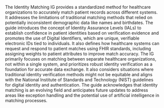The Identity Matching IG provides a standardized method for healthcare organizations to accurately match patient records across different systems. It addresses the limitations of traditional matching methods that relied on potentially inconsistent demographic data like names and birthdates. The guide introduces the concept of Identity Assurance Levels (IALs) to establish confidence in patient identities based on verification evidence and promotes the use of Digital Identifiers, which are unique, verifiable electronic IDs tied to individuals. It also defines how healthcare systems can request and respond to patient matches using FHIR standards, including assigning weights to patient attributes to improve match accuracy. The IG primarily focuses on matching between separate healthcare organizations, not within a single system, and prioritizes robust identity verification as a foundation for accurate data exchange. It also considers situations where traditional identity verification methods might not be equitable and aligns with the National Institute of Standards and Technology (NIST) guidelines for digital identity and authentication. The guide acknowledges that identity matching is an evolving field and anticipates future updates to address areas like exception handling and the potential use of artificial intelligence in matching processes. 
